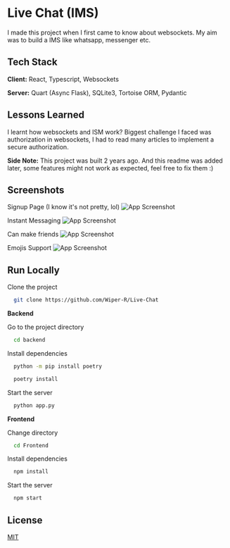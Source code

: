 
# Live Chat (IMS)

I made this project when I first came to know about websockets.
My aim was to build a IMS like whatsapp, messenger etc.




## Tech Stack

**Client:** React, Typescript, Websockets

**Server:** Quart (Async Flask), SQLite3, Tortoise ORM, Pydantic




## Lessons Learned

I learnt how websockets and ISM work? Biggest challenge I faced was authorization in websockets, I had to read many articles to implement a secure authorization.


**Side Note:** This project was built 2 years ago. And this readme was added later, some features might not work as expected, feel free to fix them :)


## Screenshots

Signup Page (I know it's not pretty, lol)
![App Screenshot](https://i.imgur.com/OQKAkQL.png)

Instant Messaging
![App Screenshot](https://i.imgur.com/j35h5gD.png)

Can make friends
![App Screenshot](https://i.imgur.com/PBeXuKB.png)

Emojis Support
![App Screenshot](https://i.imgur.com/bq5AshO.png)



## Run Locally

Clone the project

```bash
  git clone https://github.com/Wiper-R/Live-Chat
```

**Backend**

Go to the project directory

```bash
  cd backend
```

Install dependencies

```bash
  python -m pip install poetry
```
```bash
  poetry install
```

Start the server

```bash
  python app.py
```


**Frontend**

Change directory
```bash
  cd Frontend
```

Install dependencies
```bash
  npm install
```

Start the server
```bash
  npm start
```




## License

[MIT](https://choosealicense.com/licenses/mit/)

